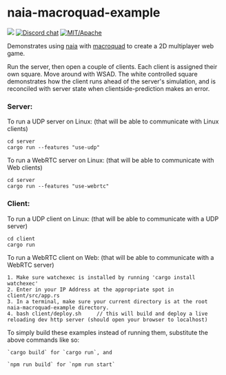 # naia-macroquad-example
![](https://tokei.rs/b1/github/naia-rs/naia-macroquad-example)
[![Discord chat](https://img.shields.io/discord/764975354913619988.svg?label=discord%20chat)](https://discord.gg/fD6QCtX)
[![MIT/Apache][s3]][l3]

[s3]: https://img.shields.io/badge/license-MIT%2FApache-blue.svg
[l3]: docs/LICENSE-MIT

Demonstrates using [naia](https://github.com/naia-rs/naia) with [macroquad](https://github.com/not-fl3/macroquad) to create a 2D multiplayer web game.

Run the server, then open a couple of clients. Each client is assigned their own square. Move around with WSAD. The white controlled square demonstrates how the client runs ahead of the server's simulation, and is reconciled with server state when clientside-prediction makes an error.

### Server:

To run a UDP server on Linux: (that will be able to communicate with Linux clients)

    cd server
    cargo run --features "use-udp"

To run a WebRTC server on Linux: (that will be able to communicate with Web clients)

    cd server
    cargo run --features "use-webrtc"

### Client:

To run a UDP client on Linux: (that will be able to communicate with a UDP server)

    cd client
    cargo run

To run a WebRTC client on Web: (that will be able to communicate with a WebRTC server)

    1. Make sure watchexec is installed by running 'cargo install watchexec' 
    2. Enter in your IP Address at the appropriate spot in client/src/app.rs
    3. In a terminal, make sure your current directory is at the root naia-macroquad-example directory.
    4. bash client/deploy.sh     // this will build and deploy a live reloading dev http server (should open your browser to localhost)


To simply build these examples instead of running them, substitute the above commands like so:

    `cargo build` for `cargo run`, and

    `npm run build` for `npm run start`
